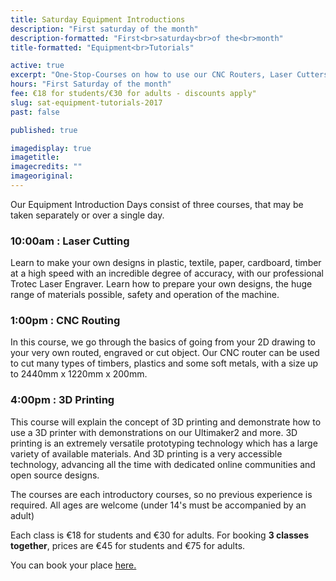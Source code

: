 ```yaml
---
title: Saturday Equipment Introductions
description: "First saturday of the month"
description-formatted: "First<br>saturday<br>of the<br>month"
title-formatted: "Equipment<br>Tutorials"

active: true
excerpt: "One-Stop-Courses on how to use our CNC Routers, Laser Cutters and 3D Printers. No previous experience required"
hours: "First Saturday of the month"
fee: €18 for students/€30 for adults - discounts apply"
slug: sat-equipment-tutorials-2017
past: false

published: true

imagedisplay: true
imagetitle:
imagecredits: ""
imageoriginal:
---
```


Our Equipment Introduction Days consist of three courses, that may be taken separately or over a single day.

### 10:00am : Laser Cutting
Learn to make your own designs in plastic, textile, paper, cardboard, timber at a high speed with an incredible degree of accuracy, with our professional Trotec Laser Engraver. Learn how to prepare your own designs, the huge range of materials possible, safety and operation of the machine.

### 1:00pm : CNC Routing
In this course, we go through the basics of going from your 2D drawing to your very own routed, engraved or cut object. Our CNC router can be used to cut many types of timbers, plastics and some soft metals, with a size up to 2440mm x 1220mm x 200mm.

### 4:00pm : 3D Printing
This course will explain the concept of 3D printing and demonstrate how to use a 3D printer with demonstrations on our Ultimaker2 and more. 3D printing is an extremely versatile prototyping technology which has a large variety of available materials. And 3D printing is a very accessible technology, advancing all the time with dedicated online communities and open source designs.

The courses are each introductory courses, so no previous experience is required. All ages are welcome (under 14's must be accompanied by an adult)

Each class is €18 for students and €30 for adults.
For booking **3 classes together**, prices are €45 for students and €75 for adults.

You can book your place [here.](https://fablablimerick.ticketleap.com/saturday-equipment-tutorials-2017/)
